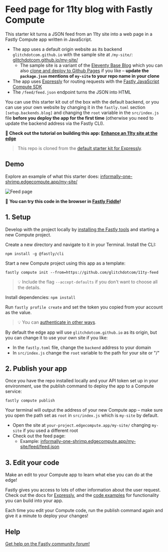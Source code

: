# Feed page for 11ty blog with Fastly Compute

This starter kit turns a JSON feed from an 11ty site into a web page in a Fastly Compute app written in JavaScript.

* The app uses a default origin website as its backend `glitchdotcom.github.io` with the sample site at `/my-site/`: [glitchdotcom.github.io/my-site/](https://glitchdotcom.github.io/my-site/)
  * The sample site is a variant of the [Eleventy Base Blog](https://demo-base-blog.11ty.dev/) which you can also [clone and deploy to Github Pages](https://github.com/glitchdotcom/my-site) if you like – **update the `package.json` mentions of `my-site` to your repo name in your clone**
* The app uses [Expressly](https://expressly.edgecompute.app/) for routing requests with the [Fastly JavaScript Compute SDK](https://js-compute-reference-docs.edgecompute.app/docs/)
* The `/feed/feed.json` endpoint turns the JSON into HTML

You can use this starter kit out of the box with the default backend, or you can use your own website by changing it in the `fastly.toml` section `[setup.backends.blog]` and changing the `root` variable in the `src/index.js` file __before you deploy the app for the first time__ (otherwise you need to update the backend address via the Fastly CLI).

**🎒 Check out the tutorial on building this app: [Enhance an 11ty site at the edge](https://dev.to/fastly/enhance-an-11ty-site-at-the-edge-5cgc)**

> This repo is cloned from the [default starter kit for Expressly](https://github.com/fastly/compute-starter-kit-javascript-expressly).

## Demo

Explore an example of what this starter does: [informally-one-shrimp.edgecompute.app/my-site/](https://informally-one-shrimp.edgecompute.app/my-site/)

![Feed page](https://github.com/user-attachments/assets/f669c809-6e44-468d-be87-46ade8cd6531)

🧰 **You can try this code in the browser in [Fastly Fiddle](https://fiddle.fastly.dev/fiddle/dae9ad2b)!**

## 1. Setup

Develop with the project locally by [installing the Fastly tools](https://www.fastly.com/documentation/guides/compute/) and starting a new Compute project.

Create a new directory and navigate to it in your Terminal. Install the CLI:

```
npm install -g @fastly/cli
```

Start a new Compute project using this app as a template:

```
fastly compute init --from=https://github.com/glitchdotcom/11ty-feed
```

> 💡 Include the flag `--accept-defaults` if you don't want to choose all the details.

Install dependencies: `npm install`

Run `fastly profile create` and set the token you copied from your account as the value.

> 💡 You can [authenticate in other ways](https://www.fastly.com/documentation/reference/tools/cli/#configuring). 

By default the edge app will use `glitchdotcom.github.io` as its origin, but you can change it to use your own site if you like:

* In the `fastly.toml` file, change the `backend` address to your domain
* In `src/index.js` change the `root` variable to the path for your site or "/"

## 2. Publish your app

Once you have the repo installed locally and your API token set up in your environment, use the publish command to deploy the app to a Compute service:

```
fastly compute publish
```

Your terminal will output the address of your new Compute app – make sure you open the path set as `root` in `src/index.js` which is `my-site` by default.

* Open the site at `your-project.edgecompute.app/my-site/` changing `my-site` if you used a different root
* Check out the feed page:
  * Example: [informally-one-shrimp.edgecompute.app/my-site/feed/feed.json](https://informally-one-shrimp.edgecompute.app/my-site/feed/feed.json)

## 3. Edit your code 

Make an edit to your Compute app to learn what else you can do at the edge! 

Fastly gives you access to lots of other information about the user request. Check out the docs for [Expressly](https://expressly.edgecompute.app/docs/handling-data/request), and the [code examples](https://www.fastly.com/documentation/solutions/examples/) for functionality you can build into your app.

Each time you edit your Compute code, run the publish command again and give it a minute to deploy your changes!

## Help

[Get help on the Fastly community forum!](https://community.fastly.com)
